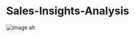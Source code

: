 # Sales-Insights-Analysis
![image alt]([https://github.com/Navyabommidi07/Sales-Insights-Analysis/blob/8b7d80fdbbd21b6eb8caa60ec5a77bde83233a70/sales%20insights%20screen%20shots/sales%20db1.PNG])


